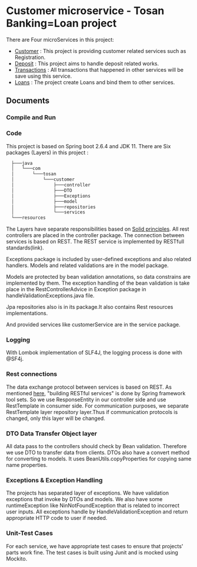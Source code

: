 # Customer microservice - Tosan Banking=Loan project
There are Four microServices in this project: 
  - [Customer](https://github.com/keremlin/Customer-microservice---Tosan-Banking) : This project is providing customer related services such as Registration.
  - [Deposit](https://github.com/keremlin/Deposit-microservice---Tosan-Banking) : This project aims to handle deposit related works.
  - [Transactions](https://github.com/keremlin/Transactions-microservice---Tosan-Banking) : All transactions that happened in other services will be save using this service.
  - [Loans]() : The project create Loans and bind them to other services.
## Documents
### Compile and Run
### Code
This project is based on Spring boot 2.6.4 and JDK 11. 
There are Six packages (Layers) in this project :
```bash
  ├───java
  │   └───com
  │       └───tosan
  │           └───customer
  │               ├───controller
  │               ├───DTO
  │               ├───Exceptions
  │               ├───model
  │               ├───repositories
  │               └───services
  └───resources
```
The Layers have separate responsibilities based on [Solid principles](https://www.educative.io/edpresso/what-are-the-solid-principles-in-java).
All rest controllers are placed in the controller package. The connection between services is based on REST. The REST service is implemented by RESTfull standards(link).

Exceptions package is included by user-defined exceptions and also related handlers. Models and related validations are in the model package.

Models are protected by bean validation annotations, so data constrains are implemented by them. The exception handling of the bean validation is take place in the RestControllerAdvice in Exception package in handleValidationExceptions.java file.

Jpa repositories also is in its package.It also contains Rest resources implementations. 

And provided services like customerService are in the service package.

### Logging
With Lombok implementation of SLF4J, the logging process is done with @SF4j.

### Rest connections
The data exchange protocol between services is based on REST. As mentioned [here](https://spring.io/guides/tutorials/rest/), "building RESTful services" is done by Spring framework tool sets. So we use ResponseEntity in our controller side and use RestTemplate in consumer side. For communication purposes, we separate RestTemplate layer repository layer.Thus if communication protocols is changed, only this layer will be changed.

### DTO Data Transfer Object layer
All data pass to the controllers should check by Bean validation. Therefore we use DTO to transfer data from clients. DTOs also have a convert method for converting to models. It uses BeanUtils.copyProperties for copying same name properties.
### Exceptions & Exception Handling
The projects has separated layer of exceptions. We have validation exceptions that invoke by DTOs and models. We also have some runtimeException like NinNotFoundException that is related to incorrect user inputs.
All exceptions handle by HandleValidationException and return appropriate HTTP code to user if needed.
### Unit-Test Cases
For each service, we have appropriate test cases to ensure that projects' parts work fine. The test cases is built using Junit and is mocked using Mockito.
     
